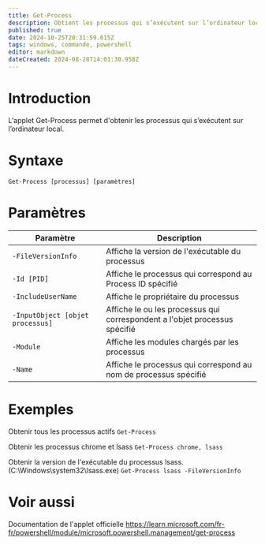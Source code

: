 ```yaml
---
title: Get-Process
description: Obtient les processus qui s’exécutent sur l’ordinateur local.
published: true
date: 2024-10-25T20:31:59.615Z
tags: windows, commande, powershell
editor: markdown
dateCreated: 2024-08-28T14:01:30.958Z
---
```


# Introduction

L'applet Get-Process permet d'obtenir les processus qui s’exécutent sur l’ordinateur local.

# Syntaxe

`Get-Process [processus] [paramètres]`

# Paramètres

| Paramètre                        | Description                                                                |
| -------------------------------- | -------------------------------------------------------------------------- |
| `-FileVersionInfo`               | Affiche la version de l'exécutable du processus                            |
| `-Id [PID]`                      | Affiche le processus qui correspond au Process ID spécifié                 |
| `-IncludeUserName`               | Affiche le propriétaire du processus                                       |
| `-InputObject [objet processus]` | Affiche le ou les processus qui correspondent a l'objet processus spécifié |
| `-Module`                        | Affiche les modules chargés par les processus                              |
| `-Name`                          | Affiche le processus qui correspond au nom de processus spécifié           |

# Exemples

Obtenir tous les processus actifs
`Get-Process`

Obtenir les processus chrome et lsass
`Get-Process chrome, lsass`

Obtenir la version de l'exécutable du processus lsass. (C:\Windows\system32\lsass.exe)
`Get-Process lsass -FileVersionInfo`

# Voir aussi

Documentation de l'applet officielle
https://learn.microsoft.com/fr-fr/powershell/module/microsoft.powershell.management/get-process
